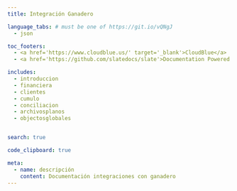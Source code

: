 ```yaml
---
title: Integración Ganadero

language_tabs: # must be one of https://git.io/vQNgJ
  - json

toc_footers:
  - <a href='https://www.cloudblue.us/' target='_blank'>CloudBlue</a>
  - <a href='https://github.com/slatedocs/slate'>Documentation Powered by Slate</a>

includes:
  - introduccion
  - financiera
  - clientes
  - cumulo
  - conciliacion
  - archivosplanos
  - objectosglobales


search: true

code_clipboard: true

meta:
  - name: descripción
    content: Documentación integraciones con ganadero
---
```

